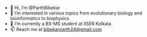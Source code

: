 - 👋 Hi, I’m @ParthBibekar
- 👀 I’m interested in various topics from evolutionary biology and bioinformatics to biophysics
- 🌱 I’m currently a BS-MS student at IISER Kolkata
- 📫 Reach me at bibekarparth24@gmail.com

<!---
ParthBibekar/ParthBibekar is a ✨ special ✨ repository because its `README.md` (this file) appears on your GitHub profile.
You can click the Preview link to take a look at your changes.
--->
